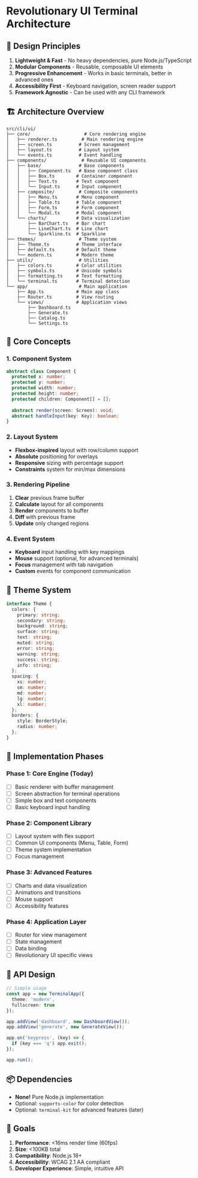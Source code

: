 # Revolutionary UI Terminal Architecture

## 🎯 Design Principles

1. **Lightweight & Fast** - No heavy dependencies, pure Node.js/TypeScript
2. **Modular Components** - Reusable, composable UI elements
3. **Progressive Enhancement** - Works in basic terminals, better in advanced ones
4. **Accessibility First** - Keyboard navigation, screen reader support
5. **Framework Agnostic** - Can be used with any CLI framework

## 🏗️ Architecture Overview

```
src/cli/ui/
├── core/                    # Core rendering engine
│   ├── renderer.ts         # Main rendering engine
│   ├── screen.ts          # Screen management
│   ├── layout.ts          # Layout system
│   └── events.ts          # Event handling
├── components/             # Reusable UI components
│   ├── base/              # Base components
│   │   ├── Component.ts   # Base component class
│   │   ├── Box.ts        # Container component
│   │   ├── Text.ts       # Text component
│   │   └── Input.ts      # Input component
│   ├── composite/         # Composite components
│   │   ├── Menu.ts       # Menu component
│   │   ├── Table.ts      # Table component
│   │   ├── Form.ts       # Form component
│   │   └── Modal.ts      # Modal component
│   └── charts/           # Data visualization
│       ├── BarChart.ts   # Bar chart
│       ├── LineChart.ts  # Line chart
│       └── Sparkline.ts  # Sparkline
├── themes/                # Theme system
│   ├── Theme.ts          # Theme interface
│   ├── default.ts        # Default theme
│   └── modern.ts         # Modern theme
├── utils/                 # Utilities
│   ├── colors.ts         # Color utilities
│   ├── symbols.ts        # Unicode symbols
│   ├── formatting.ts     # Text formatting
│   └── terminal.ts       # Terminal detection
└── app/                   # Main application
    ├── App.ts            # Main app class
    ├── Router.ts         # View routing
    └── views/            # Application views
        ├── Dashboard.ts
        ├── Generate.ts
        ├── Catalog.ts
        └── Settings.ts
```

## 🔧 Core Concepts

### 1. Component System
```typescript
abstract class Component {
  protected x: number;
  protected y: number;
  protected width: number;
  protected height: number;
  protected children: Component[] = [];
  
  abstract render(screen: Screen): void;
  abstract handleInput(key: Key): boolean;
}
```

### 2. Layout System
- **Flexbox-inspired** layout with row/column support
- **Absolute** positioning for overlays
- **Responsive** sizing with percentage support
- **Constraints** system for min/max dimensions

### 3. Rendering Pipeline
1. **Clear** previous frame buffer
2. **Calculate** layout for all components
3. **Render** components to buffer
4. **Diff** with previous frame
5. **Update** only changed regions

### 4. Event System
- **Keyboard** input handling with key mappings
- **Mouse** support (optional, for advanced terminals)
- **Focus** management with tab navigation
- **Custom** events for component communication

## 🎨 Theme System

```typescript
interface Theme {
  colors: {
    primary: string;
    secondary: string;
    background: string;
    surface: string;
    text: string;
    muted: string;
    error: string;
    warning: string;
    success: string;
    info: string;
  };
  spacing: {
    xs: number;
    sm: number;
    md: number;
    lg: number;
    xl: number;
  };
  borders: {
    style: BorderStyle;
    radius: number;
  };
}
```

## 🚀 Implementation Phases

### Phase 1: Core Engine (Today)
- [ ] Basic renderer with buffer management
- [ ] Screen abstraction for terminal operations
- [ ] Simple box and text components
- [ ] Basic keyboard input handling

### Phase 2: Component Library
- [ ] Layout system with flex support
- [ ] Common UI components (Menu, Table, Form)
- [ ] Theme system implementation
- [ ] Focus management

### Phase 3: Advanced Features
- [ ] Charts and data visualization
- [ ] Animations and transitions
- [ ] Mouse support
- [ ] Accessibility features

### Phase 4: Application Layer
- [ ] Router for view management
- [ ] State management
- [ ] Data binding
- [ ] Revolutionary UI specific views

## 🔌 API Design

```typescript
// Simple usage
const app = new TerminalApp({
  theme: 'modern',
  fullscreen: true
});

app.addView('dashboard', new DashboardView());
app.addView('generate', new GenerateView());

app.on('keypress', (key) => {
  if (key === 'q') app.exit();
});

app.run();
```

## 📦 Dependencies

- **None!** Pure Node.js implementation
- Optional: `supports-color` for color detection
- Optional: `terminal-kit` for advanced features (later)

## 🎯 Goals

1. **Performance**: <16ms render time (60fps)
2. **Size**: <100KB total
3. **Compatibility**: Node.js 18+
4. **Accessibility**: WCAG 2.1 AA compliant
5. **Developer Experience**: Simple, intuitive API